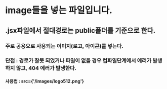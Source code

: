 # image들을 넣는 파일입니다.

## .jsx파일에서 절대경로는 public폴더를 기준으로 한다.

### 주로 공용으로 사용되는 이미지(로고, 아이콘)를 넣는다.
### 단점 : 경로가 잘못 되었거나 파일이 없을 경우 컴파일단계에서 에러가 발생하지 않고, 404 에러가 발생한다.

#### 사용법 : src={'/images/logo512.png'}

